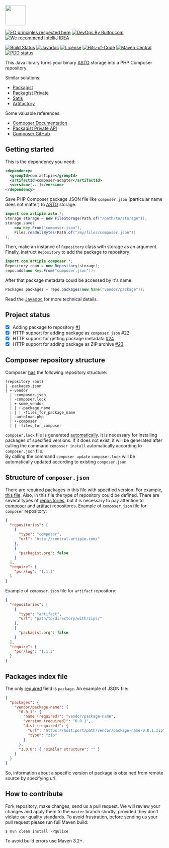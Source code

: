 <img src="https://www.artipie.com/logo.svg" width="64px" height="64px"/>

[![EO principles respected here](https://www.elegantobjects.org/badge.svg)](https://www.elegantobjects.org)
[![DevOps By Rultor.com](http://www.rultor.com/b/artipie/composer-adapter)](http://www.rultor.com/p/artipie/composer-adapter)
[![We recommend IntelliJ IDEA](https://www.elegantobjects.org/intellij-idea.svg)](https://www.jetbrains.com/idea/)

[![Build Status](https://img.shields.io/travis/artipie/composer-adapter/master.svg)](https://travis-ci.org/artipie/composer-adapter)
[![Javadoc](http://www.javadoc.io/badge/com.artipie/composer-adapter.svg)](http://www.javadoc.io/doc/com.artipie/composer-adapter)
[![License](https://img.shields.io/badge/license-MIT-green.svg)](https://github.com/artipie/composer-adapter/blob/master/LICENSE)
[![Hits-of-Code](https://hitsofcode.com/github/artipie/composer-adapter)](https://hitsofcode.com/view/github/artipie/composer-adapter)
[![Maven Central](https://img.shields.io/maven-central/v/com.artipie/composer-adapter.svg)](https://maven-badges.herokuapp.com/maven-central/com.artipie/composer-adapter)
[![PDD status](http://www.0pdd.com/svg?name=artipie/composer-adapter)](http://www.0pdd.com/p?name=artipie/composer-adapter)

This Java library turns your binary [ASTO](https://github.com/artipie/asto) 
storage into a PHP Composer repository.

Similar solutions:

  * [Packagist](https://packagist.org/)
  * [Packagist Private](https://packagist.com/)
  * [Satis](https://github.com/composer/satis)
  * [Artifactory](https://www.jfrog.com/confluence/display/RTF/PHP+Composer+Repositories)

Some valuable references:

  * [Composer Documentation](https://getcomposer.org/doc/)
  * [Packagist Private API](https://packagist.com/docs/api)
  * [Composer GitHub](https://github.com/composer)

## Getting started

This is the dependency you need:

```xml
<dependency>
  <groupId>com.artipie</groupId>
  <artifactId>composer-adapter</artifactId>
  <version>[...]</version>
</dependency>
```

Save PHP Composer package JSON file like `composer.json` (particular name does not matter)
to [ASTO](https://github.com/artipie/asto) storage.

```java
import com.artipie.asto.*;
Storage storage = new FileStorage(Path.of("/path/to/storage"));
storage.save(
    new Key.From("composer.json"), 
    Files.readAllBytes(Path.of("/my/files/composer.json"))
);
```

Then, make an instance of `Repository` class with storage as an argument.
Finally, instruct `Repository` to add the package to repository:

```java
import com.artipie.composer.*;
Repository repo = new Repository(storage);
repo.add(new Key.From("composer.json"));
```

After that package metadata could be accessed by it's name:

```java
Packages packages = repo.packages(new Name("vendor/package"));
```

Read the [Javadoc](http://www.javadoc.io/doc/com.artipie/composer-adapter)
for more technical details.

## Project status

- [x] Adding package to repository [#1](https://github.com/artipie/composer-adapter/issues/1)
- [x] HTTP support for adding package as `composer.json` [#22](https://github.com/artipie/composer-adapter/issues/22)
- [x] HTTP support for getting package metadata [#24](https://github.com/artipie/composer-adapter/issues/24)
- [x] HTTP support for adding package as ZIP archive [#23](https://github.com/artipie/composer-adapter/issues/23)

## Composer repository structure
Composer [has](https://getcomposer.org/doc/05-repositories.md#composer) 
the following repository structure:
```
(repository root) 
| -packages.json
| +-vendor
  | -composer.json
  | -composer.lock
  | +-some_vendor
  | | +-package_name
  | | | -files_for_package_name  
  | -autoload.php
  | +-composer
  | | -files_for_composer
```
`composer.lock` file is generated [automatically](https://getcomposer.org/doc/01-basic-usage.md#installing-without-composer-lock).
It is necessary for installing packages of specified versions. If it does not exist, it will be generated
after calling the command `composer install` automatically according to `composer.json` file.  
By calling the command `composer update` `composer.lock` will be automatically updated according 
to existing `composer.json`.

## Structure of `composer.json`
There are required packages in this file with specified version. For example, [this file](https://getcomposer.org/doc/01-basic-usage.md#the-require-key).
Also, in this file the type of repository could be defined. There are several types of [repositories](https://getcomposer.org/doc/05-repositories.md#repositories),
but it is necessary to pay attention to [composer](https://getcomposer.org/doc/05-repositories.md#composer) and [artifact](https://getcomposer.org/doc/05-repositories.md#artifact)
repositores.
Example of `composer.json` file for `composer` repository:
```json
{
  "repositories": [ 
    {
      "type": "composer",
      "url": "http://central.artipie.com/"
    },
    {
      "packagist.org": false
    }
  ],
  "require": { 
    "psr/log": "1.1.3" 
  }
}
```
Example of `composer.json` file for `artifact` repository:
```json
{
  "repositories": [ 
    {
      "type": "artifact",
      "url": "path/to/directory/with/zips/"
    },
    {
      "packagist.org": false
    }
  ],
  "require": { 
    "psr/log": "1.1.3" 
  }
}
```

## Packages index file
The only [required](https://getcomposer.org/doc/05-repositories.md#packages) field is `package`. An example of JSON file:
```json
{
  "packages": {
    "vendor/package-name": {
      "0.0.1": { 
        "name (required)": "vendor/package-name",
        "version (required)": "0.0.1",
        "dist (required)": {
          "url": "https://host:port/path/vendor/package-name-0.0.1.zip",
          "type": "zip"
        } 
      },
      "1.0.0": { "similar structure": "" }
    }
  }
}
```
So, information about a specific version of package is obtained from remote source by specifying url.

## How to contribute

Fork repository, make changes, send us a pull request. We will review
your changes and apply them to the `master` branch shortly, provided
they don't violate our quality standards. To avoid frustration, before
sending us your pull request please run full Maven build:

```
$ mvn clean install -Pqulice
```

To avoid build errors use Maven 3.2+.

